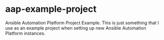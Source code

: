 # aap-example-project
Ansible Automation Platform Project Example. This is just something that I use as an example project when setting up new Ansible Automation Platform instances.
